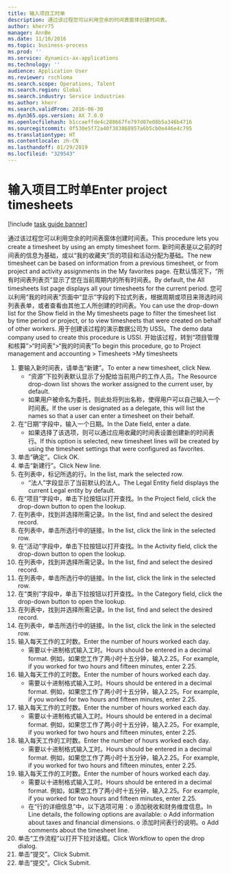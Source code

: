 ```yaml
---
title: 输入项目工时单
description: 通过该过程您可以利用空余的时间表窗体创建时间表。
author: kherr75
manager: AnnBe
ms.date: 11/10/2016
ms.topic: business-process
ms.prod: ''
ms.service: dynamics-ax-applications
ms.technology: ''
audience: Application User
ms.reviewer: rschloma
ms.search.scope: Operations, Talent
ms.search.region: Global
ms.search.industry: Service industries
ms.author: kherr
ms.search.validFrom: 2016-06-30
ms.dyn365.ops.version: AX 7.0.0
ms.openlocfilehash: b1ccaeffde4c288667fe797d07e08b5a346b4716
ms.sourcegitcommit: 0f530e5f72a40f383868957a6b5cb0e446e4c795
ms.translationtype: HT
ms.contentlocale: zh-CN
ms.lasthandoff: 01/29/2019
ms.locfileid: "329543"
---
```

# <a name="enter-project-timesheets"></a><span data-ttu-id="b5ddc-103">输入项目工时单</span><span class="sxs-lookup"><span data-stu-id="b5ddc-103">Enter project timesheets</span></span>

[!include [task guide banner](../../includes/task-guide-banner.md)]

<span data-ttu-id="b5ddc-104">通过该过程您可以利用空余的时间表窗体创建时间表。</span><span class="sxs-lookup"><span data-stu-id="b5ddc-104">This procedure lets you create a timesheet by using an empty timesheet form.</span></span> <span data-ttu-id="b5ddc-105">新时间表是以之前的时间表的信息为基础，或以“我的收藏夹”页的项目和活动分配为基础。</span><span class="sxs-lookup"><span data-stu-id="b5ddc-105">The new timesheet can be based on information from a previous timesheet, or from project and activity assignments in the My favorites page.</span></span> <span data-ttu-id="b5ddc-106">在默认情况下，“所有时间表列表页”显示了您在当前周期内的所有时间表。</span><span class="sxs-lookup"><span data-stu-id="b5ddc-106">By default, the All timesheets list page displays all your timesheets for the current period.</span></span> <span data-ttu-id="b5ddc-107">您可以利用“我的时间表”页面中“显示”字段的下拉式列表，根据周期或项目来筛选时间列表表单，或者查看由其他工人所创建的时间表。</span><span class="sxs-lookup"><span data-stu-id="b5ddc-107">You can use the drop-down list for the Show field in the My timesheets page to filter the timesheet list by time period or project, or to view timesheets that were created on behalf of other workers.</span></span> <span data-ttu-id="b5ddc-108">用于创建该过程的演示数据公司为 USSI。</span><span class="sxs-lookup"><span data-stu-id="b5ddc-108">The demo data company used to create this procedure is USSI.</span></span> <span data-ttu-id="b5ddc-109">开始该过程，转到“项目管理和核算”>“时间表”>“我的时间表”</span><span class="sxs-lookup"><span data-stu-id="b5ddc-109">To begin this procedure, go to Project management and accounting > Timesheets >My timesheets</span></span>

1. <span data-ttu-id="b5ddc-110">要输入新时间表，请单击“新建”。</span><span class="sxs-lookup"><span data-stu-id="b5ddc-110">To enter a new timesheet, click New.</span></span>
    * <span data-ttu-id="b5ddc-111">“资源”下拉列表默认显示了分配给当前用户的工作人员。</span><span class="sxs-lookup"><span data-stu-id="b5ddc-111">The Resource drop-down list shows the worker assigned to the current user, by default.</span></span>  
    * <span data-ttu-id="b5ddc-112">如果用户被命名为委托，则此处将列出名称，使得用户可以自己输入一个时间表。</span><span class="sxs-lookup"><span data-stu-id="b5ddc-112">If the user is designated as a delegate, this will list the names so that a user can enter a timesheet on their behalf.</span></span>  
2. <span data-ttu-id="b5ddc-113">在“日期”字段中，输入一个日期。</span><span class="sxs-lookup"><span data-stu-id="b5ddc-113">In the Date field, enter a date.</span></span>
    * <span data-ttu-id="b5ddc-114">如果选择了该选项，则可以通过应用收藏的时间表设置创建新的时间表行。</span><span class="sxs-lookup"><span data-stu-id="b5ddc-114">If this option is selected, new timesheet lines will be created by using the timesheet settings that were configured as favorites.</span></span>  
3. <span data-ttu-id="b5ddc-115">单击“确定”。</span><span class="sxs-lookup"><span data-stu-id="b5ddc-115">Click OK.</span></span>
4. <span data-ttu-id="b5ddc-116">单击“新建行”。</span><span class="sxs-lookup"><span data-stu-id="b5ddc-116">Click New line.</span></span>
5. <span data-ttu-id="b5ddc-117">在列表中，标记所选的行。</span><span class="sxs-lookup"><span data-stu-id="b5ddc-117">In the list, mark the selected row.</span></span>
    * <span data-ttu-id="b5ddc-118">“法人”字段显示了当前默认的法人。</span><span class="sxs-lookup"><span data-stu-id="b5ddc-118">The Legal Entity field displays the current Legal entity by default.</span></span>   
6. <span data-ttu-id="b5ddc-119">在“项目”字段中，单击下拉按钮以打开查找。</span><span class="sxs-lookup"><span data-stu-id="b5ddc-119">In the Project field, click the drop-down button to open the lookup.</span></span>
7. <span data-ttu-id="b5ddc-120">在列表中，找到并选择所需记录。</span><span class="sxs-lookup"><span data-stu-id="b5ddc-120">In the list, find and select the desired record.</span></span>
8. <span data-ttu-id="b5ddc-121">在列表中，单击所选行中的链接。</span><span class="sxs-lookup"><span data-stu-id="b5ddc-121">In the list, click the link in the selected row.</span></span>
9. <span data-ttu-id="b5ddc-122">在“活动”字段中，单击下拉按钮以打开查找。</span><span class="sxs-lookup"><span data-stu-id="b5ddc-122">In the Activity field, click the drop-down button to open the lookup.</span></span>
10. <span data-ttu-id="b5ddc-123">在列表中，找到并选择所需记录。</span><span class="sxs-lookup"><span data-stu-id="b5ddc-123">In the list, find and select the desired record.</span></span>
11. <span data-ttu-id="b5ddc-124">在列表中，单击所选行中的链接。</span><span class="sxs-lookup"><span data-stu-id="b5ddc-124">In the list, click the link in the selected row.</span></span>
12. <span data-ttu-id="b5ddc-125">在“类别”字段中，单击下拉按钮以打开查找。</span><span class="sxs-lookup"><span data-stu-id="b5ddc-125">In the Category field, click the drop-down button to open the lookup.</span></span>
13. <span data-ttu-id="b5ddc-126">在列表中，找到并选择所需记录。</span><span class="sxs-lookup"><span data-stu-id="b5ddc-126">In the list, find and select the desired record.</span></span>
14. <span data-ttu-id="b5ddc-127">在列表中，单击所选行中的链接。</span><span class="sxs-lookup"><span data-stu-id="b5ddc-127">In the list, click the link in the selected row.</span></span>
15. <span data-ttu-id="b5ddc-128">输入每天工作的工时数。</span><span class="sxs-lookup"><span data-stu-id="b5ddc-128">Enter the number of hours worked each day.</span></span>
    * <span data-ttu-id="b5ddc-129">需要以十进制格式输入工时。</span><span class="sxs-lookup"><span data-stu-id="b5ddc-129">Hours should be entered in a decimal format.</span></span>  <span data-ttu-id="b5ddc-130">例如，如果您工作了两小时十五分钟，输入2.25。</span><span class="sxs-lookup"><span data-stu-id="b5ddc-130">For example, if you worked for two hours and fifteen minutes, enter 2.25.</span></span>   
16. <span data-ttu-id="b5ddc-131">输入每天工作的工时数。</span><span class="sxs-lookup"><span data-stu-id="b5ddc-131">Enter the number of hours worked each day.</span></span>
    * <span data-ttu-id="b5ddc-132">需要以十进制格式输入工时。</span><span class="sxs-lookup"><span data-stu-id="b5ddc-132">Hours should be entered in a decimal format.</span></span>  <span data-ttu-id="b5ddc-133">例如，如果您工作了两小时十五分钟，输入2.25。</span><span class="sxs-lookup"><span data-stu-id="b5ddc-133">For example, if you worked for two hours and fifteen minutes, enter 2.25.</span></span>   
17. <span data-ttu-id="b5ddc-134">输入每天工作的工时数。</span><span class="sxs-lookup"><span data-stu-id="b5ddc-134">Enter the number of hours worked each day.</span></span>
    * <span data-ttu-id="b5ddc-135">需要以十进制格式输入工时。</span><span class="sxs-lookup"><span data-stu-id="b5ddc-135">Hours should be entered in a decimal format.</span></span>  <span data-ttu-id="b5ddc-136">例如，如果您工作了两小时十五分钟，输入2.25。</span><span class="sxs-lookup"><span data-stu-id="b5ddc-136">For example, if you worked for two hours and fifteen minutes, enter 2.25.</span></span>   
18. <span data-ttu-id="b5ddc-137">输入每天工作的工时数。</span><span class="sxs-lookup"><span data-stu-id="b5ddc-137">Enter the number of hours worked each day.</span></span>
    * <span data-ttu-id="b5ddc-138">需要以十进制格式输入工时。</span><span class="sxs-lookup"><span data-stu-id="b5ddc-138">Hours should be entered in a decimal format.</span></span>  <span data-ttu-id="b5ddc-139">例如，如果您工作了两小时十五分钟，输入2.25。</span><span class="sxs-lookup"><span data-stu-id="b5ddc-139">For example, if you worked for two hours and fifteen minutes, enter 2.25.</span></span>   
19. <span data-ttu-id="b5ddc-140">输入每天工作的工时数。</span><span class="sxs-lookup"><span data-stu-id="b5ddc-140">Enter the number of hours worked each day.</span></span>
    * <span data-ttu-id="b5ddc-141">需要以十进制格式输入工时。</span><span class="sxs-lookup"><span data-stu-id="b5ddc-141">Hours should be entered in a decimal format.</span></span>  <span data-ttu-id="b5ddc-142">例如，如果您工作了两小时十五分钟，输入2.25。</span><span class="sxs-lookup"><span data-stu-id="b5ddc-142">For example, if you worked for two hours and fifteen minutes, enter 2.25.</span></span>   
    * <span data-ttu-id="b5ddc-143">在“行的详细信息”中，以下选项可用：o  添加税收和财务维度信息。</span><span class="sxs-lookup"><span data-stu-id="b5ddc-143">In Line details, the following options are available:  o  Add information about taxes and financial dimensions.</span></span>  <span data-ttu-id="b5ddc-144">o    添加时间表行的说明。</span><span class="sxs-lookup"><span data-stu-id="b5ddc-144">o    Add comments about the timesheet line.</span></span>  
20. <span data-ttu-id="b5ddc-145">单击“工作流程”以打开下拉对话框。</span><span class="sxs-lookup"><span data-stu-id="b5ddc-145">Click Workflow to open the drop dialog.</span></span>
21. <span data-ttu-id="b5ddc-146">单击“提交”。</span><span class="sxs-lookup"><span data-stu-id="b5ddc-146">Click Submit.</span></span>
22. <span data-ttu-id="b5ddc-147">单击“提交”。</span><span class="sxs-lookup"><span data-stu-id="b5ddc-147">Click Submit.</span></span>

